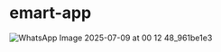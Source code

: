 # emart-app
![WhatsApp Image 2025-07-09 at 00 12 48_961be1e3](https://github.com/user-attachments/assets/9d137b2d-18c5-44b9-826d-d0e0b0488ab2)
